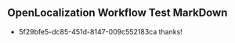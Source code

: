 ## OpenLocalization Workflow Test MarkDown
* 5f29bfe5-dc85-451d-8147-009c552183ca thanks!

<!--HONumber=Jul16_HO4-->



